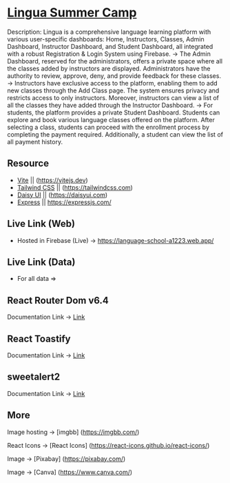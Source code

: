 # [Lingua Summer Camp](https://language-school-a1223.web.app/)

Description: Lingua is a comprehensive language learning platform with various user-specific dashboards: Home, Instructors, Classes, Admin Dashboard, Instructor Dashboard, and Student Dashboard, all integrated with a robust Registration & Login System using Firebase.
-> The Admin Dashboard, reserved for the administrators, offers a private space where all the classes added by instructors are displayed. Administrators have the authority to review, approve, deny, and provide feedback for these classes.
-> Instructors have exclusive access to the platform, enabling them to add new classes through the Add Class page. The system ensures privacy and restricts access to only instructors. Moreover, instructors can view a list of all the classes they have added through the Instructor Dashboard.
-> For students, the platform provides a private Student Dashboard. Students can explore and book various language classes offered on the platform. After selecting a class, students can proceed with the enrollment process by completing the payment required. Additionally, a student can view the list of all payment history.

## Resource

- [Vite](https://vitejs.dev) || (https://vitejs.dev)
- [Tailwind CSS](https://tailwindcss.com) || (https://tailwindcss.com)
- [Daisy UI](https://daisyui.com) || (https://daisyui.com)
- [Express](https://expressjs.com/) || https://expressjs.com/

## Live Link (Web)

- Hosted in Firebase (Live) -> https://language-school-a1223.web.app/

## Live Link (Data)

- For all data =>

## React Router Dom v6.4

Documentation Link -> [Link](https://reactrouter.com/en/main/start/overview)

## React Toastify

Documentation Link -> [Link](https://www.npmjs.com/package/react-toastify?activeTab=readme)

## sweetalert2

Documentation Link -> [Link](https://sweetalert2.github.io/)

## More

Image hosting -> [imgbb] (https://imgbb.com/)

React Icons -> [React Icons] (https://react-icons.github.io/react-icons/)

Image -> [Pixabay] (https://pixabay.com/)

Image -> [Canva] (https://www.canva.com/)
